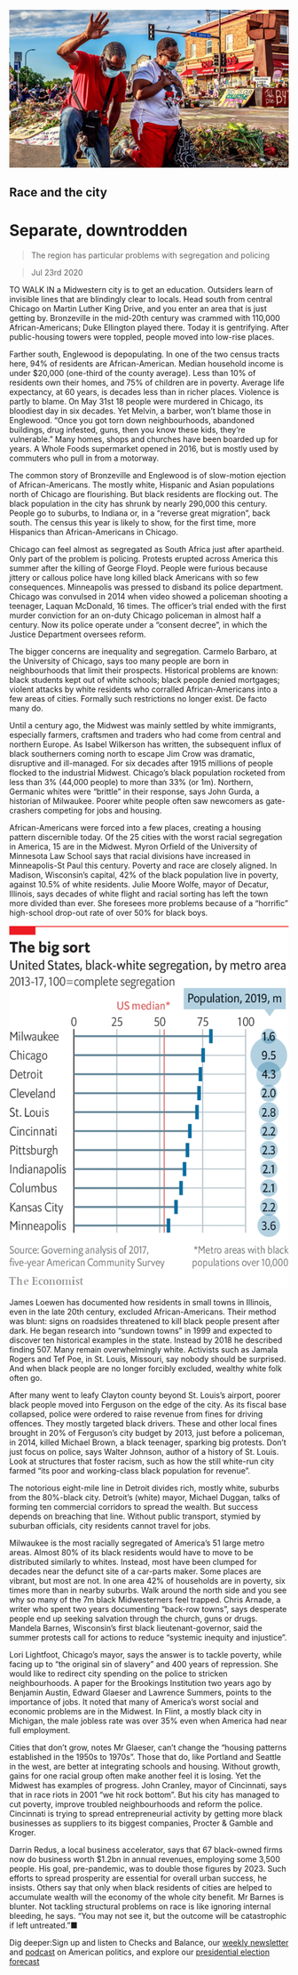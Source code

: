 ![](./images/20200725_SRP010_0.jpg)

## Race and the city

# Separate, downtrodden

> The region has particular problems with segregation and policing

> Jul 23rd 2020

TO WALK IN a Midwestern city is to get an education. Outsiders learn of invisible lines that are blindingly clear to locals. Head south from central Chicago on Martin Luther King Drive, and you enter an area that is just getting by. Bronzeville in the mid-20th century was crammed with 110,000 African-Americans; Duke Ellington played there. Today it is gentrifying. After public-housing towers were toppled, people moved into low-rise places.

Farther south, Englewood is depopulating. In one of the two census tracts here, 94% of residents are African-American. Median household income is under $20,000 (one-third of the county average). Less than 10% of residents own their homes, and 75% of children are in poverty. Average life expectancy, at 60 years, is decades less than in richer places. Violence is partly to blame. On May 31st 18 people were murdered in Chicago, its bloodiest day in six decades. Yet Melvin, a barber, won’t blame those in Englewood. “Once you got torn down neighbourhoods, abandoned buildings, drug infested, guns, then you know these kids, they’re vulnerable.” Many homes, shops and churches have been boarded up for years. A Whole Foods supermarket opened in 2016, but is mostly used by commuters who pull in from a motorway.

The common story of Bronzeville and Englewood is of slow-motion ejection of African-Americans. The mostly white, Hispanic and Asian populations north of Chicago are flourishing. But black residents are flocking out. The black population in the city has shrunk by nearly 290,000 this century. People go to suburbs, to Indiana or, in a “reverse great migration”, back south. The census this year is likely to show, for the first time, more Hispanics than African-Americans in Chicago.

Chicago can feel almost as segregated as South Africa just after apartheid. Only part of the problem is policing. Protests erupted across America this summer after the killing of George Floyd. People were furious because jittery or callous police have long killed black Americans with so few consequences. Minneapolis was pressed to disband its police department. Chicago was convulsed in 2014 when video showed a policeman shooting a teenager, Laquan McDonald, 16 times. The officer’s trial ended with the first murder conviction for an on-duty Chicago policeman in almost half a century. Now its police operate under a “consent decree”, in which the Justice Department oversees reform.

The bigger concerns are inequality and segregation. Carmelo Barbaro, at the University of Chicago, says too many people are born in neighbourhoods that limit their prospects. Historical problems are known: black students kept out of white schools; black people denied mortgages; violent attacks by white residents who corralled African-Americans into a few areas of cities. Formally such restrictions no longer exist. De facto many do.

Until a century ago, the Midwest was mainly settled by white immigrants, especially farmers, craftsmen and traders who had come from central and northern Europe. As Isabel Wilkerson has written, the subsequent influx of black southerners coming north to escape Jim Crow was dramatic, disruptive and ill-managed. For six decades after 1915 millions of people flocked to the industrial Midwest. Chicago’s black population rocketed from less than 3% (44,000 people) to more than 33% (or 1m). Northern, Germanic whites were “brittle” in their response, says John Gurda, a historian of Milwaukee. Poorer white people often saw newcomers as gate-crashers competing for jobs and housing.

African-Americans were forced into a few places, creating a housing pattern discernible today. Of the 25 cities with the worst racial segregation in America, 15 are in the Midwest. Myron Orfield of the University of Minnesota Law School says that racial divisions have increased in Minneapolis-St Paul this century. Poverty and race are closely aligned. In Madison, Wisconsin’s capital, 42% of the black population live in poverty, against 10.5% of white residents. Julie Moore Wolfe, mayor of Decatur, Illinois, says decades of white flight and racial sorting has left the town more divided than ever. She foresees more problems because of a “horrific” high-school drop-out rate of over 50% for black boys.

![](./images/20200725_SRC091.png)

James Loewen has documented how residents in small towns in Illinois, even in the late 20th century, excluded African-Americans. Their method was blunt: signs on roadsides threatened to kill black people present after dark. He began research into “sundown towns” in 1999 and expected to discover ten historical examples in the state. Instead by 2018 he described finding 507. Many remain overwhelmingly white. Activists such as Jamala Rogers and Tef Poe, in St. Louis, Missouri, say nobody should be surprised. And when black people are no longer forcibly excluded, wealthy white folk often go.

After many went to leafy Clayton county beyond St. Louis’s airport, poorer black people moved into Ferguson on the edge of the city. As its fiscal base collapsed, police were ordered to raise revenue from fines for driving offences. They mostly targeted black drivers. These and other local fines brought in 20% of Ferguson’s city budget by 2013, just before a policeman, in 2014, killed Michael Brown, a black teenager, sparking big protests. Don’t just focus on police, says Walter Johnson, author of a history of St. Louis. Look at structures that foster racism, such as how the still white-run city farmed “its poor and working-class black population for revenue”.

The notorious eight-mile line in Detroit divides rich, mostly white, suburbs from the 80%-black city. Detroit’s (white) mayor, Michael Duggan, talks of forming ten commercial corridors to spread the wealth. But success depends on breaching that line. Without public transport, stymied by suburban officials, city residents cannot travel for jobs.

Milwaukee is the most racially segregated of America’s 51 large metro areas. Almost 80% of its black residents would have to move to be distributed similarly to whites. Instead, most have been clumped for decades near the defunct site of a car-parts maker. Some places are vibrant, but most are not. In one area 42% of households are in poverty, six times more than in nearby suburbs. Walk around the north side and you see why so many of the 7m black Midwesterners feel trapped. Chris Arnade, a writer who spent two years documenting “back-row towns”, says desperate people end up seeking salvation through the church, guns or drugs. Mandela Barnes, Wisconsin’s first black lieutenant-governor, said the summer protests call for actions to reduce “systemic inequity and injustice”.

Lori Lightfoot, Chicago’s mayor, says the answer is to tackle poverty, while facing up to “the original sin of slavery” and 400 years of repression. She would like to redirect city spending on the police to stricken neighbourhoods. A paper for the Brookings Institution two years ago by Benjamin Austin, Edward Glaeser and Lawrence Summers, points to the importance of jobs. It noted that many of America’s worst social and economic problems are in the Midwest. In Flint, a mostly black city in Michigan, the male jobless rate was over 35% even when America had near full employment.

Cities that don’t grow, notes Mr Glaeser, can’t change the “housing patterns established in the 1950s to 1970s”. Those that do, like Portland and Seattle in the west, are better at integrating schools and housing. Without growth, gains for one racial group often make another feel it is losing. Yet the Midwest has examples of progress. John Cranley, mayor of Cincinnati, says that in race riots in 2001 “we hit rock bottom”. But his city has managed to cut poverty, improve troubled neighbourhoods and reform the police. Cincinnati is trying to spread entrepreneurial activity by getting more black businesses as suppliers to its biggest companies, Procter & Gamble and Kroger.

Darrin Redus, a local business accelerator, says that 67 black-owned firms now do business worth $1.2bn in annual revenues, employing some 3,500 people. His goal, pre-pandemic, was to double those figures by 2023. Such efforts to spread prosperity are essential for overall urban success, he insists. Others say that only when black residents of cities are helped to accumulate wealth will the economy of the whole city benefit. Mr Barnes is blunter. Not tackling structural problems on race is like ignoring internal bleeding, he says. “You may not see it, but the outcome will be catastrophic if left untreated.”■

Dig deeper:Sign up and listen to Checks and Balance, our [weekly newsletter](https://www.economist.com//checksandbalance/) and [podcast](https://www.economist.com//podcasts/2020/07/17/checks-and-balance-our-weekly-podcast-on-american-politics) on American politics, and explore our [presidential election forecast](https://www.economist.com/https://projects.economist.com/us-2020-forecast/president)